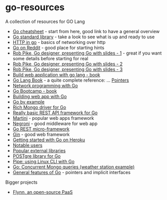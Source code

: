 # go-resources
A collection of resources for GO Lang

- [Go cheatsheet](https://github.com/a8m/go-lang-cheat-sheet) - start from here, good link to have a general overview
- [Go standard library](https://golang.org/pkg/) - take a look to see what is up and ready to use
- [HTTP in go](https://golang.org/pkg/net/) - basics of networking over http
- [Go on Reddit](http://www.reddit.com/r/golang/comments/1bxadf/how_did_you_learn_how_to_code_in_go/) - good place for starting hints
- [Rob Pike, Go designer, presenting Go with slides - 1](http://go.googlecode.com/hg-history/release-branch.r60/doc/GoCourseDay1.pdf) - great if you want some details before starting for real
- [Rob Pike, Go designer, presenting Go with slides - 2](http://go.googlecode.com/hg-history/release-branch.r60/doc/GoCourseDay2.pdf)
- [Rob Pike, Go designer, presenting Go with slides - 3](http://go.googlecode.com/hg-history/release-branch.r60/doc/GoCourseDay3.pdf)
- [Build web application with go lang - book](https://docs.google.com/file/d/0B2GBHFyTK2N8TzM4dEtIWjBJdEk/)
- [Go Lang Book](http://www.golang-book.com/) - a quite complete reference:
... [Pointers](http://www.golang-book.com/8/index.htm)
- [Network programming with Go](http://jan.newmarch.name/go/)
- [Go Bootcamp - book](http://www.golangbootcamp.com/book)
- [Building web app with Go](http://codegangsta.gitbooks.io/building-web-apps-with-go/content/)
- [Go by example](https://gobyexample.com/)
- [Rich Mongo driver for Go](https://labix.org/mgo)
- [Really basic REST API framework for Go](https://github.com/dpapathanasiou/go-api)
- [Martini](https://github.com/go-martini/martini) - popular web apps framework
- [Negroni](https://github.com/codegangsta/negroni) - good middleware for web app
- [Go REST micro-framework](http://dougblack.io/words/a-restful-micro-framework-in-go.html)
- [Gin](https://github.com/gin-gonic/gin) - good web framework
- [Getting started with Go on Heroku](http://mmcgrana.github.io/2012/09/getting-started-with-go-on-heroku.html)
- [Notable users](https://github.com/flynn/flynn)
- [Popular external libraries](http://en.wikipedia.org/wiki/Go_(programming_language)#Libraries)
- [POSTgre library for Go](https://github.com/lib/pq)
- [Pipe: using Linux CLI with Go](https://labix.org/pipe)
- [Go: Concurrent Mongo queries (weather station example)](http://blog.mongodb.org/post/80579086742/running-mongodb-queries-concurrently-with-go)
- [General features of Go](http://openmymind.net/Things-I-Wish-Someone-Had-Told-Me-About-Go/) - pointers and implicit interfaces

Bigger projects

- [Flynn, an open-source PaaS](https://github.com/flynn/flynn)
